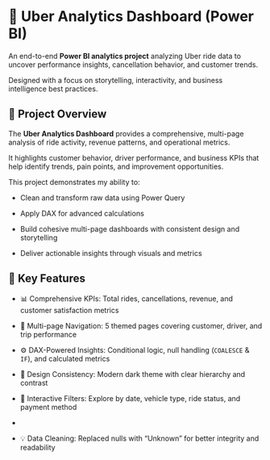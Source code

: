 # 🚗 Uber Analytics Dashboard (Power BI)

An end-to-end **Power BI analytics project** analyzing Uber ride data to uncover performance insights, cancellation behavior, and customer trends.  

Designed with a focus on storytelling, interactivity, and business intelligence best practices.


## 🧠 Project Overview

The **Uber Analytics Dashboard** provides a comprehensive, multi-page analysis of ride activity, revenue patterns, and operational metrics.  

It highlights customer behavior, driver performance, and business KPIs that help identify trends, pain points, and improvement opportunities.



This project demonstrates my ability to:

- Clean and transform raw data using Power Query
  
- Apply DAX for advanced calculations
  
- Build cohesive multi-page dashboards with consistent design and storytelling
  
- Deliver actionable insights through visuals and metrics

## 🧩 Key Features

- 📊 Comprehensive KPIs: Total rides, cancellations, revenue, and customer satisfaction metrics
  
- 🧭 Multi-page Navigation: 5 themed pages covering customer, driver, and trip performance
  
- ⚙️ DAX-Powered Insights: Conditional logic, null handling (`COALESCE` & `IF`), and calculated metrics
  
- 🎨 Design Consistency: Modern dark theme with clear hierarchy and contrast
  
- 🧮 Interactive Filters: Explore by date, vehicle type, ride status, and payment method
- 
- 💡 Data Cleaning: Replaced nulls with “Unknown” for better integrity and readability  



